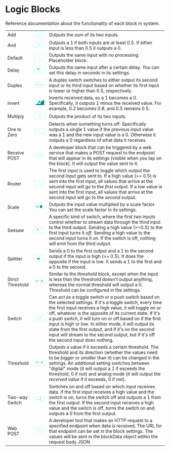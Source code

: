 # Logic Blocks

Reference documentation about the functionality of each block in system.

|   |   |   |
|---|---|---|
|Add|![icon](./images/block-icons/png/add.png)|Outputs the sum of its two inputs.|
|And|![icon](./images/block-icons/png/and.png)|Outputs a 1 if both inputs are at least 0.5. If either input is less than 0.5 it outputs a 0.|
|Default|![icon](./images/block-icons/png/default.png)|Outputs the same input with no processing. Placeholder block.|
|Delay|![icon](./images/block-icons/png/delay.png)|Outputs the same input after a certain delay. You can set this delay in seconds in its settings.|
|Duplex|![icon](./images/block-icons/png/duplex.png)|A duplex switch switches to either output its second input or its third input based on whether its first input is lower or higher than 0.5, respectively.|
|Invert|![icon](./images/block-icons/png/invert.png)|Inverts received data, so a 1 becomes a 0. Specifically, it outputs 1 minus the received value. For example, 0.2 becomes 0.8, and 0.5 remains 0.5.|
|Multiply|![icon](./images/block-icons/png/multiply.png)|Outputs the product of its two inputs.|
|One to Zero|![icon](./images/block-icons/png/oneToZero.png)|Detects when something turns off. Specifically outputs a single 1 value if the previous input value was a 1 and the new input value is a 0. Otherwise it outputs a 0 regardless of what data it receives.|
|Receive POST|![icon](./images/block-icons/png/receivePost.png)|A developer block that can be triggered by a web service that makes a POST request to the endpoint that will appear in its settings (visible when you tap on the block). It will output the value sent to it.|
|Router|![icon](./images/block-icons/png/router.png)|The first input is used to toggle which output the second input gets sent to. If a high value (>= 0.5) is sent into the first input, all values that arrive at the second input will go to the *first* output. If a low value is sent into the first input, all values that arrive at the second input will go to the *second* output.|
|Scale|![icon](./images/block-icons/png/scale.png)|Outputs the input value multiplied by a scale factor. You can set the scale factor in its settings.|
|Seesaw|![icon](./images/block-icons/png/seesaw.png)|A specific kind of switch, where the first two inputs control whether to stream data through the third input to the third output. Sending a high value (>=0.5) to the first input turns it *off*. Sending a high value to the second input turns it *on*. If the switch is off, nothing will emit from the third output.|
|Splitter|![icon](./images/block-icons/png/splitter.png)|Sends a 0 to the first output and a 1 to the second output if the input is high (>= 0.5). It does the opposite if the input is low. It sends a 1 to the first and a 0 to the second.|
|Strict Threshold|![icon](./images/block-icons/png/strictThreshold.png)|Similar to the *threshold* block, except when the input is less than the threshold doesn't output anything, whereas the normal threshold will output a 0. Threshold can be configured in the settings.|
|Switch|![icon](./images/block-icons/png/switch.png)|Can act as a toggle switch or a push switch based on the selected settings. If it's a toggle switch, every time the first input receives a high value, it will toggle on or off, whatever is the opposite of its current state. If it's a push switch, it will turn on or off based on if the first input is high or low. In either mode, it will output its state from the first output, and if it's on the second input will stream to the second output, but if it's off the second input does nothing.| 
|Threshold|![icon](./images/block-icons/png/threshold.png)|Outputs a value if it exceeds a certain threshold. The threshold and its direction (whether the values need to be *bigger* or *smaller* than it) can be changed in the settings. An additional setting switches between "digital" mode (it will output a *1* if exceeds the threshold, 0 if not) and analog mode (it will output the *received value* if it exceeds, 0 if not).|
|Two-way Switch|![icon](./images/block-icons/png/2wSwitch.png)|Switches on and off based on which input receives data. If the first input receives a high value and the switch is on, turns the switch off and outputs a 1 from the first output. If the second input receives a high value and the switch is off, turns the switch on and outputs a 0 from the first output.|
|Web POST|![icon](./images/block-icons/png/webPost.png)|A developer tool that makes an HTTP request to a specified endpoint when data is received. The URL for that endpoint can be set in the block settings. The values will be sent in the blockData object within the request body JSON.|


